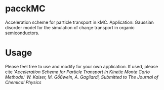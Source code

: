 # pacckMC
Acceleration scheme for particle transport in kMC.
Application: Gaussian disorder model for the simulation of charge transport in organic semiconductors.

# Usage
Please feel free to use and modify for your own application. If used, please cite *'Acceleration Scheme for Particle Transport in Kinetic Monte Carlo Methods.' W. Kaiser, M. Gößwein, A. Gagliardi, Submitted to The Journal of Chemical Physics*
